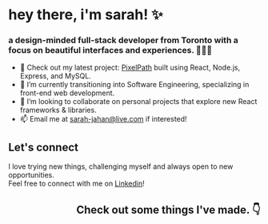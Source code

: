 # hey there, i'm sarah! ✨
### a design-minded full-stack developer from Toronto with a focus on beautiful interfaces and experiences. 👩🏽‍💻

- 🔭 Check out my latest project: [PixelPath](https://pixelpath-kappa.vercel.app/) built using React, Node.js, Express, and MySQL.
- 🌱 I’m currently transitioning into Software Engineering, specializing in front-end web development.
- 👯 I’m looking to collaborate on personal projects that explore new React frameworks & libraries. 
- 📫 Email me at [sarah-jahan@live.com](sarah-jahan@live.com) if interested! 

## Let's connect 

I love trying new things, challenging myself and always open to new opportunities.  
Feel free to connect with me on [Linkedin](https://linkedin.com/in/sarahjahan)!


## <p align="right">Check out some things I've made. 👇 </p>




